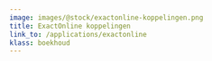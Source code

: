 ```yaml
--- 
image: images/@stock/exactonline-koppelingen.png
title: ExactOnline koppelingen
link_to: /applications/exactonline
klass: boekhoud
---
```

